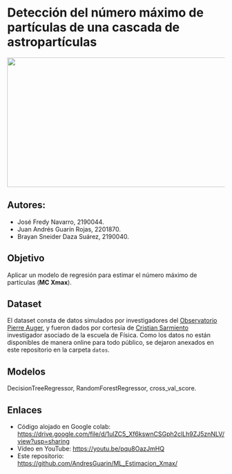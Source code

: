 # **Detección del número máximo de partículas de una cascada de astropartículas**
<center>
<img src="https://drive.google.com/uc?id=1ZWClpEv4nsRthBfZAwgXH7S-5Hm6rnLB" width="800px" height="300px">
</center>

## **Autores:**
* José Fredy Navarro, 2190044.
* Juan Andrés Guarín Rojas, 2201870.
* Brayan Sneider Daza Suárez, 2190040.

## **Objetivo**
Aplicar un modelo de regresión para estimar el número máximo de partículas (**MC Xmax**).

## **Dataset** 
El dataset consta de datos simulados por investigadores del [Observatorio Pierre Auger](https://www.auger.org/), y fueron dados por cortesía de [Cristian Sarmiento](https://github.com/csarmiento03) investigador asociado de la escuela de Física. Como los datos no están disponibles de manera online para todo público, se dejaron anexados en este repositorio en la carpeta ```datos```.

## **Modelos**
DecisionTreeRegressor, RandomForestRegressor, cross_val_score.

## **Enlaces**
* Código alojado en Google colab: https://drive.google.com/file/d/1ulZC5_Xf6kswnCSGph2clLh9ZJ5znNLV/view?usp=sharing
* Vídeo en YouTube: https://youtu.be/pqu8OazJmHQ
* Este repositorio: https://github.com/AndresGuarin/ML_Estimacion_Xmax/
